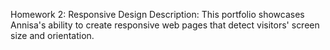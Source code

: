 Homework 2: Responsive Design
Description: This portfolio showcases Annisa's ability to create responsive web pages that detect visitors' screen size and orientation.
